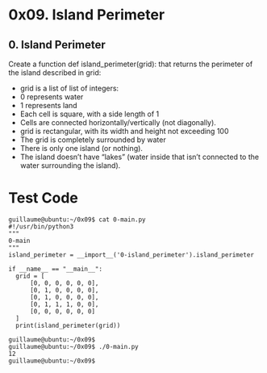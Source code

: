 # 0x09. Island Perimeter

## 0. Island Perimeter
Create a function def island_perimeter(grid): that returns the perimeter of the island described in grid:
  * grid is a list of list of integers:
  * 0 represents water
  * 1 represents land
  * Each cell is square, with a side length of 1
  * Cells are connected horizontally/vertically (not diagonally).
  * grid is rectangular, with its width and height not exceeding 100
  * The grid is completely surrounded by water
  * There is only one island (or nothing).
  * The island doesn’t have “lakes” (water inside that isn’t connected to the water surrounding the island).

# Test Code
    guillaume@ubuntu:~/0x09$ cat 0-main.py
    #!/usr/bin/python3
    """
    0-main
    """
    island_perimeter = __import__('0-island_perimeter').island_perimeter

    if __name__ == "__main__":
      grid = [
          [0, 0, 0, 0, 0, 0],
          [0, 1, 0, 0, 0, 0],
          [0, 1, 0, 0, 0, 0],
          [0, 1, 1, 1, 0, 0],
          [0, 0, 0, 0, 0, 0]
      ]
      print(island_perimeter(grid))

    guillaume@ubuntu:~/0x09$ 
    guillaume@ubuntu:~/0x09$ ./0-main.py
    12
    guillaume@ubuntu:~/0x09$ 
